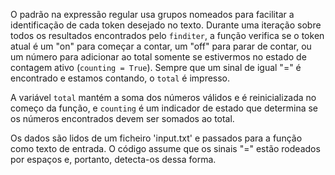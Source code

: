 O padrão na expressão regular usa grupos nomeados para facilitar a identificação de cada token desejado no texto. Durante uma iteração sobre todos os resultados encontrados pelo `finditer`, a função verifica se o token atual é um "on" para começar a contar, um "off" para parar de contar, ou um número para adicionar ao total somente se estivermos no estado de contagem ativo (`counting = True`). Sempre que um sinal de igual "=" é encontrado e estamos contando, o `total` é impresso.

A variável `total` mantém a soma dos números válidos e é reinicializada no começo da função, e `counting` é um indicador de estado que determina se os números encontrados devem ser somados ao total.

Os dados são lidos de um ficheiro 'input.txt' e passados para a função como texto de entrada. O código assume que os sinais "=" estão rodeados por espaços e, portanto, detecta-os dessa forma.
